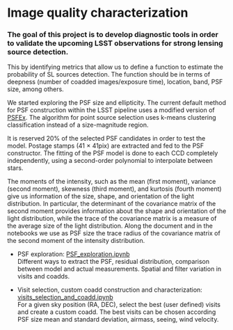 # Image quality characterization

### The goal of this project is to develop diagnostic tools in order to validate the upcoming LSST observations for strong lensing source detection.


This by identifying metrics that allow us to define a function to estimate the probability of SL sources detection. The function should be in terms of deepness (number of coadded images/exposure time), location, band, PSF size, among others. 

We started exploring the PSF size and ellipticity. The current default method for PSF construction within the LSST pipeline uses a modified version of [PSFEx](https://psfex.readthedocs.io/en/latest/). The algorithm for point source selection uses k-means clustering classification instead of a size-magnitude region. 

It is reserved 20% of the selected PSF candidates in order to test the model. Postage stamps (41 $\times$ 41pix) are extracted and fed to the PSF constructor. The fitting of the PSF model is done to each CCD completely independently, using a second-order polynomial to interpolate between stars.

The moments of the intensity, such as the mean (first moment), variance (second moment), skewness (third moment), and kurtosis (fourth moment) give us information of the size, shape, and orientation of the light distribution. In particular, the determinant of the covariance matrix of the second moment provides information about the shape and orientation of the light distribution, while the trace of the covariance matrix is a measure of the average size of the light distribution. Along the document and in the notebooks we use as PSF size the trace radius of the covariance matrix of the second moment of the intensity distribution. 

* PSF exploration: [PSF_exploration.ipynb](./PSF_exploration.ipynb) <br>
Different ways to extract the PSF, residual distribution, comparison between model and actual measurements. Spatial and filter variation in visits and coadds. 

* Visit selection, custom coadd construction and characterization: [visits_selection_and_coadd.ipynb](./visits_selection_and_coadd.ipynb) <br>
For a given sky position (RA, DEC), select the best (user defined) visits and create a custom coadd. The best visits can be chosen according PSF size mean and standard deviation, airmass, seeing, wind velocity.

